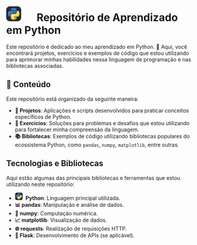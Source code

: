 # <img src="https://raw.githubusercontent.com/tandpfun/skill-icons/65dea6c4eaca7da319e552c09f4cf5a9a8dab2c8/icons/Python-Dark.svg" alt="Python" width="40" height="40" style="margin-right: 35px;"/> Repositório de Aprendizado em Python

Este repositório é dedicado ao meu aprendizado em Python. 🚀 Aqui, você encontrará projetos, exercícios e exemplos de código que estou utilizando para aprimorar minhas habilidades nessa linguagem de programação e nas bibliotecas associadas.

## 📂 Conteúdo

Este repositório está organizado da seguinte maneira:

- **📝 Projetos**: Aplicações e scripts desenvolvidos para praticar conceitos específicos de Python.
- **🔧 Exercícios**: Soluções para problemas e desafios que estou utilizando para fortalecer minha compreensão da linguagem.
- **📚 Bibliotecas**: Exemplos de código utilizando bibliotecas populares do ecossistema Python, como `pandas`, `numpy`, `matplotlib`, entre outras.


## Tecnologias e Bibliotecas

Aqui estão algumas das principais bibliotecas e ferramentas que estou utilizando neste repositório:

- **<img src="https://raw.githubusercontent.com/tandpfun/skill-icons/65dea6c4eaca7da319e552c09f4cf5a9a8dab2c8/icons/Python-Dark.svg" alt="Python" width="20" height="20" style="margin-right: 5px;"/> Python**: Linguagem principal utilizada.
- **📊 pandas**: Manipulação e análise de dados.
- **🔢 numpy**: Computação numérica.
- **📈 matplotlib**: Visualização de dados.
- **🌐 requests**: Realização de requisições HTTP.
- **🚀 Flask**: Desenvolvimento de APIs (se aplicável).

